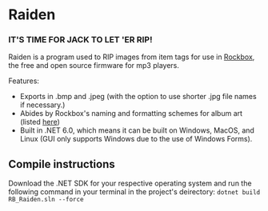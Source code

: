 # Raiden
### IT'S TIME FOR JACK TO LET 'ER RIP!
Raiden is a program used to RIP images from item tags for use in [Rockbox](https://www.rockbox.org/), the free and open source firmware for mp3 players.

Features:
- Exports in .bmp and .jpeg (with the option to use shorter .jpg file names if necessary.)
- Abides by Rockbox's naming and formatting schemes for album art (listed [here](https://download.rockbox.org/daily/manual/rockbox-ipodvideo/rockbox-buildap3.html))
- Built in .NET 6.0, which means it can be built on Windows, MacOS, and Linux (GUI only supports Windows due to the use of Windows Forms).

## Compile instructions
Download the .NET SDK for your respective operating system and run the following command in your terminal in the project's deirectory:
```dotnet build RB_Raiden.sln --force```

